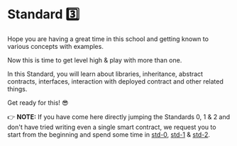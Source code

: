 # Standard :three:
Hope you are having a great time in this school and getting known to various concepts with examples.

Now this is time to get level high & play with more than one.

In this Standard, you will learn about libraries, inheritance, abstract contracts, interfaces, interaction with deployed contract and other related things.

Get ready for this! :sunglasses:

:point_right: **NOTE:** If you have come here directly jumping the Standards 0, 1 & 2 and don't have tried writing even a single smart contract, we request you to start from the beginning and spend some time in [std-0](https://github.com/Aniket-Engg/solidity-school/tree/master/std-0), [std-1](https://github.com/Aniket-Engg/solidity-school/tree/master/std-1) & [std-2](https://github.com/Aniket-Engg/solidity-school/tree/master/std-2).
